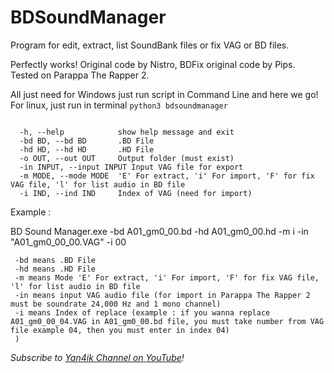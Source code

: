 # BDSoundManager
Program for edit, extract, list SoundBank files or fix VAG or BD files.

Perfectly works! Original code by Nistro, BDFix original code by Pips.
Tested on Parappa The Rapper 2.

All just need for Windows just run script in Command Line and here we go!
For linux, just run in terminal `python3 bdsoundmanager`

```Usage : [-h] [-bd BD] [-hd HD] [-o OUT] [-in INPUT] [-m MODE] [-i INDEX]

  -h, --help            show help message and exit
  -bd BD, --bd BD       .BD File
  -hd HD, --hd HD       .HD File
  -o OUT, --out OUT     Output folder (must exist)
  -in INPUT, --input INPUT Input VAG file for export
  -m MODE, --mode MODE  'E' For extract, 'i' For import, 'F' for fix VAG file, 'l' for list audio in BD file
  -i IND, --ind IND     Index of VAG (need for import)
```  
  Example : 
  
  BD Sound Manager.exe  -bd A01_gm0_00.bd -hd A01_gm0_00.hd -m i -in "A01_gm0_00_00.VAG" -i 00
  ```(BD Sound Manager.exe means name of exe program
   -bd means .BD File
   -hd means .HD File
   -m means Mode 'E' For extract, 'i' For import, 'F' for fix VAG file, 'l' for list audio in BD file
   -in means input VAG audio file (for import in Parappa The Rapper 2 must be soundrate 24,000 Hz and 1 mono channel)
   -i means Index of replace (example : if you wanna replace A01_gm0_00_04.VAG in A01_gm0_00.bd file, you must take number from VAG file example 04, then you must enter in index 04)
   )
   ```
   
*Subscribe to [Yan4ik Channel on YouTube](https://youtube.com/channel/UCu6l8wKI7WGlwoD1It_vcdw)!*
